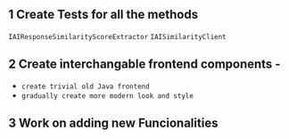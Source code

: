 ## 1 Create Tests for all the methods

`IAIResponseSimilarityScoreExtractor`
`IAISimilarityClient`


## 2 Create interchangable frontend components - 
- `create trivial old Java frontend`
- `gradually create more modern look and style`

## 3 Work on adding new Funcionalities